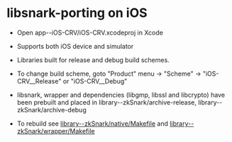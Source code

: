 # libsnark-porting on iOS


- Open app--iOS-CRV/iOS-CRV.xcodeproj in Xcode

- Supports both iOS device and simulator

- Libraries built for release and debug build schemes.

- To change build scheme, goto "Product" menu -> "Scheme" -> "iOS-CRV__Release" or "iOS-CRV__Debug"

- libsnark, wrapper and dependencies (libgmp, libssl and libcrypto) have been prebuilt and placed in library--zkSnark/archive-release, library--zkSnark/archive-debug 

- To rebuild see [library--zkSnark/native/Makefile](https://github.com/snp-labs/Android-CRV/blob/8e719737483961c71a0637b5ac85cb6e9d05cd69/library--zkSnark/native/Makefile#L227) and [library--zkSnark/wrapper/Makefile](https://github.com/snp-labs/Android-CRV/blob/8e719737483961c71a0637b5ac85cb6e9d05cd69/library--zkSnark/wrapper/Makefile#L54)



 